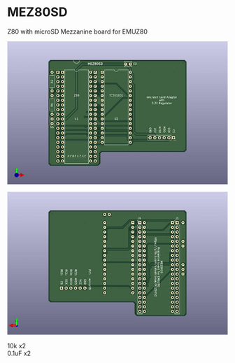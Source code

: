 # MEZ80SD
Z80 with microSD Mezzanine board for EMUZ80

![MEZ80SD PCB TOP](https://github.com/satoshiokue/MEZ80SD/blob/main/MEZ80SD_top.jpg)  

![MEZ80SD PCB BOTTOM](https://github.com/satoshiokue/MEZ80SD/blob/main/MEZ80SD_bottom.jpg)  

10k x2  
0.1uF x2  
